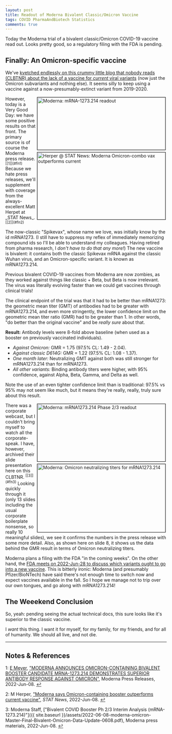 ```yaml
---
layout: post
title: Readout of Moderna Bivalent Classic/Omicron Vaccine
tags: COVID PharmaAndBiotech Statistics
comments: true
---
```


Today the Moderna trial of a bivalent classic/Omicron COVID-19 vaccine read out.  Looks
pretty good, so a regulatory filing with the FDA is pending.  

## Finally: An Omicron-specific vaccine  

We've
[kvetched endlessly on this crummy little blog that nobody reads (CLBTNR) about the lack of a vaccine for _current_ viral variants](https://www.someweekendreading.blog/moderna-2022-q1-earnings-call/)
(now just the Omicron subvariants and nothing else).  It seems silly to keep using a vaccine against
a now-presumably-extinct variant from 2019-2020.  

<img src="{{ site.baseurl }}/images/2022-06-08-moderna-omicron-moderna-1.jpg" width="400" height="164" alt="Moderna: mRNA-1273.214 readout" title="Moderna: mRNA-1273.214 readout" style="float: right; margin: 3px 3px 3px 3px; border: 1px solid #000000;">
<img src="{{ site.baseurl }}/images/2022-06-08-moderna-omicron-stat-1.jpg" width="400" height="210" alt="Herper @ STAT News: Moderna Omicron-combo vax outperforms current" title="Herper @ STAT News: Moderna Omicron-combo vax outperforms current" style="float: right; margin: 3px 3px 3px 3px; border: 1px solid #000000;">
However, today is a Very Good Day: we have some positive results on that front.  The
primary source is of course the Moderna press release. <sup id="fn1a">[[1]](#fn1)</sup>
Because we hate press releases, we'll supplement with coverage from the always-excellent 
Matt Herpet at _STAT News_. <sup id="fn2a">[[2]](#fn2)</sup>  

The now-classic "Spikevax", whose name we love, was initially know by the id mRNA1273.  (I
still have to suppress my reflex of immediately memorizing compound ids so I'll be able to
understand my colleagues.  Having retired from pharma research, I _don't have to do that
any more!_) The new vaccine is bivalent: it contains both the classic Spikevax mRNA
against the classic Wuhan virus, and an Omicron-specific variant.  It is known as
mRNA1273.214.  

Previous bivalent COVID-19 vaccines from Moderna are now zombies, as they worked against
things like classic + Beta, but Beta is now irrelevant.  The virus was literally evolving
faster than we could get vaccines through clinical trials!  

The clinical endpoint of the trial was that it had to be better than mRNA1273: the
geometric mean titer (GMT) of antibodies had to be greater with mRNA1273.214, and even
more stringently, the lower confidence limit on the geometric mean titer ratio (GMR) had
to be greater than 1.  In other words, "do better than the original vaccine" and be 
_really sure_ about that.  

__Result:__ Antibody levels were 8-fold above baseline (when used as a booster on
previously vaccinated individuals).  
- _Against Omicron:_  GMR = 1.75 (97.5% CL: 1.49 - 2.04).  
- _Against classic D614G:_ GMR = 1.22 (97.5% CL: 1.08 - 1.37).  
- _One month later:_ Neutralizing GMT against both was still stronger for mRNA1273.214
  than for mRNA1273.  
- _All other variants:_ Binding antibody titers were higher, with 95% confidence, against
  Alpha, Beta, Gamma, and Delta as well.  

Note the use of an even tighter confidence limit than is traditional: 97.5% vs 95% may
not seem like much, but it means they're really, really, truly sure about this result.  

<img src="{{ site.baseurl }}/images/2022-06-08-moderna-omicron-moderna-2.jpg" width="400" height="180" alt="Moderna: mRNA1273.214 Phase 2/3 readout" title="Moderna: mRNA1273.214 Phase 2/3 readout" style="float: right; margin: 3px 3px 3px 3px; border: 1px solid #000000;">
<a href="{{ site.baseurl }}/images/2022-06-08-moderna-omicron-moderna-3.jpg"><img src="{{ site.baseurl }}/images/2022-06-08-moderna-omicron-moderna-3-thumb.jpg" width="400" height="213" alt="Moderna: Omicron neutralizing titers for mRNA1273.214" title="Moderna: Omicron neutralizing titers for mRNA1273.214" style="float: right; margin: 3px 3px 3px 3px; border: 1px solid #000000;"></a>
There was a corporate webcast, but I couldn't bring myself to watch all the
corporate-speak.  I have, however, archived their slide presentation here on this 
CLBTNR. <sup id="fn3a">[[3]](#fn3)</sup>  Looking quickly through it (only 13 slides
including the usual corporate boilerplate nonsense, so really 10 meaningful slides), we
see it confirms the numbers in the press release with some more detail.  Also, as shown
here on slide 8, it shows us the data behind the GMR result in terms of Omicron
neutralizing titers.

Moderna plans a filing with the FDA "in the coming weeks".  On the other hand, the
[FDA meets on 2022-Jun-28 to discuss which variants ought to go into a new vaccine](https://www.someweekendreading.blog/upcoming-vrbpac/).
This is bitterly ironic: Moderna (and presumably Pfizer/BioNTech) have said there's not
enough time to switch now and expect vaccines available in the fall.  So I hope we
manage not to trip over our own tongues, and go along with mRNA1273.214!  

## The Weeekend Conclusion  

So, yeah: pending seeing the actual technical docs, this sure looks like it's superior to
the classic vaccine.  

I _want_ this thing.  I want it for myself, for my family, for my friends, and for all of
humanity.  We should all live, and not die.  

---

## Notes &amp; References  

<!--
<sup id="fn1a">[[1]](#fn1)</sup>

<a id="fn1">1</a>: ***, ["***"](***), *** [↩](#fn1a)  

<a href="{{ site.baseurl }}/images/***">
  <img src="{{ site.baseurl }}/images/***" width="400" height="***" alt="***" title="***" style="float: right; margin: 3px 3px 3px 3px; border: 1px solid #000000;">
</a>

<iframe width="400" height="224" src="***" allow="accelerometer; encrypted-media; gyroscope; picture-in-picture" allowfullscreen style="float: right; margin: 3px 3px 3px 3px; border: 1px solid #000000;"></iframe>
-->

<a id="fn1">1</a>: [E Meyer](mailto:Elise.Meyer@modernatx.com), ["MODERNA ANNOUNCES OMICRON-CONTAINING BIVALENT BOOSTER CANDIDATE MRNA-1273.214 DEMONSTRATES SUPERIOR ANTIBODY RESPONSE AGAINST OMICRON"](https://investors.modernatx.com/news/news-details/2022/Moderna-Announces-Omicron-Containing-Bivalent-Booster-Candidate-mRNA-1273.214-Demonstrates-Superior-Antibody-Response-Against-Omicron/default.aspx), Moderna Press Releases, 2022-Jun-08. [↩](#fn1a)  

<a id="fn2">2</a>: M Herper, ["Moderna says Omicron-containing booster outperforms current vaccine"](https://www.statnews.com/2022/06/08/moderna-says-omicron-containing-booster-outperforms-current-vaccine/), _STAT News_, 2022-Jun-08. [↩](#fn2a)  

<a id="fn3">3</a>: Moderna Staff, ["Bivalent COVID Booster Ph 2/3 Interim Analysis (mRNA-1273.214)"]({{ site.baseurl }}/assets/2022-06-08-moderna-omicron-Master-Final-Bivalent-Omicron-Data-Update-0608.pdf), Moderna press materials, 2022-Jun-08. [↩](#fn3a)  
